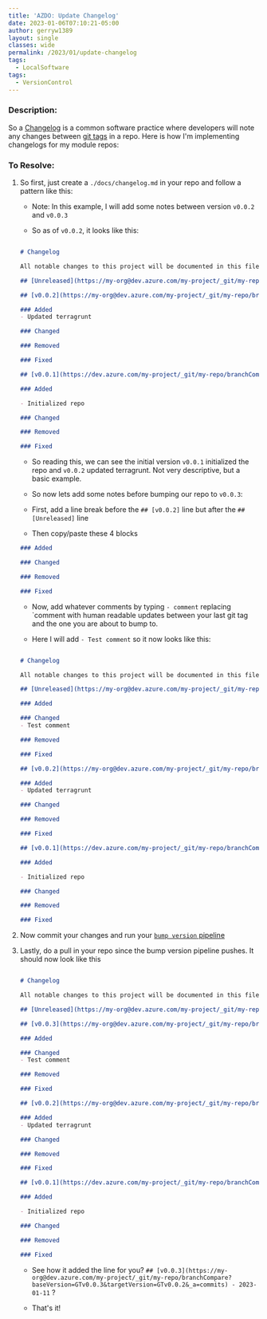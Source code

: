 ```yaml
---
title: 'AZDO: Update Changelog'
date: 2023-01-06T07:10:21-05:00
author: gerryw1389
layout: single
classes: wide
permalink: /2023/01/update-changelog
tags:
  - LocalSoftware
tags:
  - VersionControl
---
```

<!--more-->

### Description:

So a [Changelog](https://keepachangelog.com/en/1.0.0/) is a common software practice where developers will note any changes between [git tags](https://automationadmin.com/2022/08/git-tagging) in a repo. Here is how I'm implementing changelogs for my module repos:

### To Resolve:

1. So first, just create a `./docs/changelog.md` in your repo and follow a pattern like this:

   - Note: In this example, I will add some notes between version `v0.0.2` and `v0.0.3` 

   - So as of `v0.0.2`, it looks like this:

   ```markdown

   # Changelog

   All notable changes to this project will be documented in this file. The format is based on [Keep a Changelog](https://keepachangelog.com/en/1.0.0/), and this project adheres to [Semantic Versioning](https://semver.org/spec/v2.0.0.html).

   ## [Unreleased](https://my-org@dev.azure.com/my-project/_git/my-repo/branchCompare?baseVersion=GBmain&targetVersion=GTv0.0.2&_a=commits)

   ## [v0.0.2](https://my-org@dev.azure.com/my-project/_git/my-repo/branchCompare?baseVersion=GTv0.0.2&targetVersion=GTv0.0.1&_a=commits) - 2023-01-11

   ### Added
   - Updated terragrunt

   ### Changed

   ### Removed

   ### Fixed

   ## [v0.0.1](https://dev.azure.com/my-project/_git/my-repo/branchCompare?baseVersion=GBmain&targetVersion=GTv0.0.1&_a=commits)

   ### Added

   - Initialized repo

   ### Changed

   ### Removed

   ### Fixed

   ```

   - So reading this, we can see the initial version `v0.0.1` initialized the repo and `v0.0.2` updated terragrunt. Not very descriptive, but a basic example.

   - So now lets add some notes before bumping our repo to `v0.0.3`:

   - First, add a line break before the `## [v0.0.2]` line but after the `## [Unreleased]` line

   - Then copy/paste these 4 blocks

   ```markdown
   ### Added

   ### Changed

   ### Removed

   ### Fixed

   ```

   - Now, add whatever comments by typing `- comment` replacing `comment with human readable updates between your last git tag and the one you are about to bump to.

   - Here I will add `- Test comment` so it now looks like this:

   ```markdown

   # Changelog

   All notable changes to this project will be documented in this file. The format is based on [Keep a Changelog](https://keepachangelog.com/en/1.0.0/), and this project adheres to [Semantic Versioning](https://semver.org/spec/v2.0.0.html).

   ## [Unreleased](https://my-org@dev.azure.com/my-project/_git/my-repo/branchCompare?baseVersion=GBmain&targetVersion=GTv0.0.2&_a=commits)

   ### Added

   ### Changed
   - Test comment

   ### Removed

   ### Fixed

   ## [v0.0.2](https://my-org@dev.azure.com/my-project/_git/my-repo/branchCompare?baseVersion=GTv0.0.2&targetVersion=GTv0.0.1&_a=commits) - 2023-01-11

   ### Added
   - Updated terragrunt

   ### Changed

   ### Removed

   ### Fixed

   ## [v0.0.1](https://dev.azure.com/my-project/_git/my-repo/branchCompare?baseVersion=GBmain&targetVersion=GTv0.0.1&_a=commits)

   ### Added

   - Initialized repo

   ### Changed

   ### Removed

   ### Fixed


   ```

1. Now commit your changes and run your [`bump version` pipeline](https://automationadmin.com/2023/01/tf-docs-bump-version)

1. Lastly, do a pull in your repo since the bump version pipeline pushes. It should now look like this

   ```markdown

   # Changelog

   All notable changes to this project will be documented in this file. The format is based on [Keep a Changelog](https://keepachangelog.com/en/1.0.0/), and this project adheres to [Semantic Versioning](https://semver.org/spec/v2.0.0.html).

   ## [Unreleased](https://my-org@dev.azure.com/my-project/_git/my-repo/branchCompare?baseVersion=GBmain&targetVersion=GTv0.0.3&_a=commits)

   ## [v0.0.3](https://my-org@dev.azure.com/my-project/_git/my-repo/branchCompare?baseVersion=GTv0.0.3&targetVersion=GTv0.0.2&_a=commits) - 2023-01-11

   ### Added

   ### Changed
   - Test comment

   ### Removed

   ### Fixed

   ## [v0.0.2](https://my-org@dev.azure.com/my-project/_git/my-repo/branchCompare?baseVersion=GTv0.0.2&targetVersion=GTv0.0.1&_a=commits) - 2023-01-11

   ### Added
   - Updated terragrunt

   ### Changed

   ### Removed

   ### Fixed

   ## [v0.0.1](https://dev.azure.com/my-project/_git/my-repo/branchCompare?baseVersion=GBmain&targetVersion=GTv0.0.1&_a=commits)

   ### Added

   - Initialized repo

   ### Changed

   ### Removed

   ### Fixed


   ```

   - See how it added the line for you? `## [v0.0.3](https://my-org@dev.azure.com/my-project/_git/my-repo/branchCompare?baseVersion=GTv0.0.3&targetVersion=GTv0.0.2&_a=commits) - 2023-01-11` ?

   - That's it!